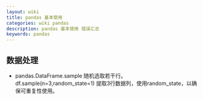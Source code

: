 ```yaml
---
layout: wiki
title: pandas 基本使用
categories: wiki pandas
description: pandas 基本使用 错误汇总
keywords: pandas
---
```



## 数据处理

+ pandas.DataFrame.sample 随机选取若干行。  df.sample(n=3,random_state=1) 提取3行数据列，使用random_state，以确保可重复性使用。
